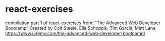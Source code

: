 # react-exercises

compilation part 1 of react-exercises from: 
"The Advanced Web Developer Bootcamp" Created by Colt Steele, Elie Schoppik, Tim Garcia, Matt Lane
https://www.udemy.com/the-advanced-web-developer-bootcamp/
